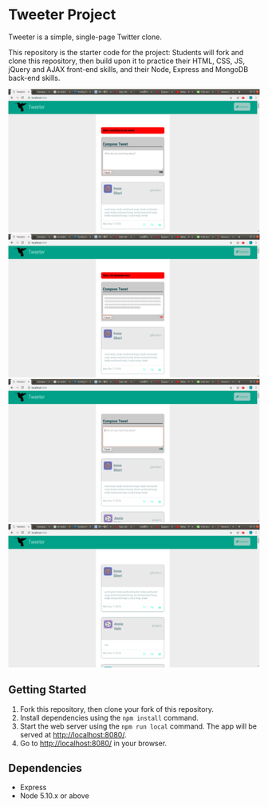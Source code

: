 # Tweeter Project

Tweeter is a simple, single-page Twitter clone.

This repository is the starter code for the project: Students will fork and clone this repository, then build upon it to practice their HTML, CSS, JS, jQuery and AJAX front-end skills, and their Node, Express and MongoDB back-end skills.

![alt text](https://github.com/edwardcode/tweeter/blob/master/photoTweeter/0input.png)
![alt text](https://github.com/edwardcode/tweeter/blob/master/photoTweeter/140%2B.png)
![alt text](https://github.com/edwardcode/tweeter/blob/master/photoTweeter/beforeEnter.png)
![alt text](https://github.com/edwardcode/tweeter/blob/master/photoTweeter/start.png)


## Getting Started

1. Fork this repository, then clone your fork of this repository.
2. Install dependencies using the `npm install` command.
3. Start the web server using the `npm run local` command. The app will be served at <http://localhost:8080/>.
4. Go to <http://localhost:8080/> in your browser.

## Dependencies

- Express
- Node 5.10.x or above
